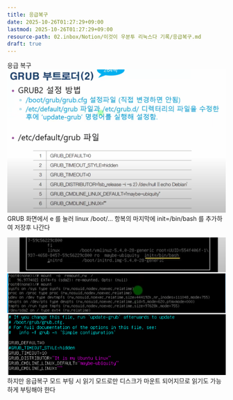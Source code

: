 ```yaml
---
title: 응급복구
date: 2025-10-26T01:27:29+09:00
lastmod: 2025-10-26T01:27:29+09:00
resource-path: 02.inbox/Notion/이것이 우분투 리눅스다 기록/응급복구.md
draft: true
---
```

응급 복구
![](../../../08.media/20230624062206.png)
GRUB 화면에서 e 를 눌러 linux /boot/… 항복의 마지막에 init=/bin/bash 를 추가하여 저장후 나간다

![Pasted image 20230624062207](../../../08.media/20230624062207.png)
![Pasted image 20230624062417](../../../08.media/20230624062417.png)
![Pasted image 20230624062816](../../../08.media/20230624062816.png)
하지만 응급복구 모드 부팅 시 읽기 모드로만 디스크가 마운트 되어지므로 읽기도 가능하게 부팅해야 한다